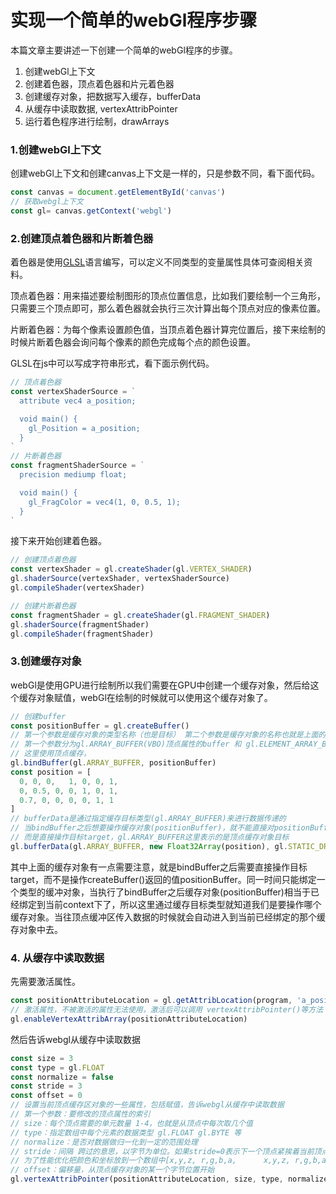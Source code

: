 # 实现一个简单的webGl程序步骤
本篇文章主要讲述一下创建一个简单的webGl程序的步骤。
1. 创建webGl上下文
2. 创建着色器，顶点着色器和片元着色器
3. 创建缓存对象，把数据写入缓存，bufferData
4. 从缓存中读取数据, vertexAttribPointer
5. 运行着色程序进行绘制，drawArrays

### 1.创建webGl上下文
创建webGl上下文和创建canvas上下文是一样的，只是参数不同，看下面代码。
```javascript
const canvas = document.getElementById('canvas')
// 获取webgl上下文
const gl= canvas.getContext('webgl')
```

### 2.创建顶点着色器和片断着色器
着色器是使用[GLSL](https://learnopengl-cn.readthedocs.io/zh/latest/01%20Getting%20started/05%20Shaders/)语言编写，可以定义不同类型的变量属性具体可查阅相关资料。

顶点着色器：用来描述要绘制图形的顶点位置信息，比如我们要绘制一个三角形，只需要三个顶点即可，那么着色器就会执行三次计算出每个顶点对应的像素位置。

片断着色器：为每个像素设置颜色值，当顶点着色器计算完位置后，接下来绘制的时候片断着色器会询问每个像素的颜色完成每个点的颜色设置。

GLSL在js中可以写成字符串形式，看下面示例代码。
```javascript
// 顶点着色器
const vertexShaderSource = `
  attribute vec4 a_position;

  void main() {
    gl_Position = a_position;   
  }
`
// 片断着色器
const fragmentShaderSource = `
  precision mediump float;

  void main() {
    gl_FragColor = vec4(1, 0, 0.5, 1);
  }  
`
```
接下来开始创建着色器。
```javascript
// 创建顶点着色器
const vertexShader = gl.createShader(gl.VERTEX_SHADER)
gl.shaderSource(vertexShader, vertexShaderSource)
gl.compileShader(vertexShader)

// 创建片断着色器
const fragmentShader = gl.createShader(gl.FRAGMENT_SHADER)
gl.shaderSource(fragmentShader)
gl.compileShader(fragmentShader)
```

### 3.创建缓存对象
webGl是使用GPU进行绘制所以我们需要在GPU中创建一个缓存对象，然后给这个缓存对象赋值，webGl在绘制的时候就可以使用这个缓存对象了。
```javascript
// 创建buffer
const positionBuffer = gl.createBuffer()
// 第一个参数是缓存对象的类型名称（也是目标） 第二个参数是缓存对象的名称也就是上面的positionBuffer
// 第一个参数分为gl.ARRAY_BUFFER(VBO)顶点属性的buffer 和 gl.ELEMENT_ARRAY_BUFFER(IBO)元素索引的buffer两种类型
// 这里使用顶点缓存，
gl.bindBuffer(gl.ARRAY_BUFFER, positionBuffer)
const position = [
  0, 0, 0,   1, 0, 0, 1,
  0, 0.5, 0, 0, 1, 0, 1,
  0.7, 0, 0, 0, 0, 1, 1
]
// bufferData是通过指定缓存目标类型(gl.ARRAY_BUFFER)来进行数据传递的
// 当bindBuffer之后想要操作缓存对象(positionBuffer)，就不能直接对positionBuffer进行操作了
// 而是直接操作目标target，gl.ARRAY_BUFFER这里表示的是顶点缓存对象目标
gl.bufferData(gl.ARRAY_BUFFER, new Float32Array(position), gl.STATIC_DRAW)
```

其中上面的缓存对象有一点需要注意，就是bindBuffer之后需要直接操作目标target，而不是操作createBuffer()返回的值positionBuffer。同一时间只能绑定一个类型的缓冲对象，当执行了bindBuffer之后缓存对象(positionBuffer)相当于已经绑定到当前context下了，所以这里通过缓存目标类型就知道我们是要操作哪个缓存对象。当往顶点缓冲区传入数据的时候就会自动进入到当前已经绑定的那个缓存对象中去。

### 4. 从缓存中读取数据
先需要激活属性。
```javascript
const positionAttributeLocation = gl.getAttribLocation(program, 'a_position')
// 激活属性，不被激活的属性无法使用，激活后可以调用 vertexAttribPointer()等方法
gl.enableVertexAttribArray(positionAttributeLocation)
```
然后告诉webgl从缓存中读取数据
```javascript
const size = 3
const type = gl.FLOAT
const normalize = false
const stride = 3
const offset = 0
// 设置当前顶点缓存区对象的一些属性，包括赋值，告诉webgl从缓存中读取数据
// 第一个参数：要修改的顶点属性的索引
// size：每个顶点需要的单元数量 1-4，也就是从顶点中每次取几个值
// type：指定数组中每个元素的数据类型 gl.FLOAT gl.BYTE 等
// normalize：是否对数据做归一化到一定的范围处理
// stride：间隔 跨过的意思，以字节为单位。如果stride=0表示下一个顶点紧挨着当前顶点。
// 为了性能优化把颜色和坐标放到一个数组中[x,y,z, r,g,b,a,      x,y,z, r,g,b,a] 每一项占4个字节，stride = 4个字节 * 7项为一组 = 28，也就是每一个跨度占28个字节。
// offset：偏移量，从顶点缓存对象的某一个字节位置开始
gl.vertexAttribPointer(positionAttributeLocation, size, type, normalize, 7 * 4, offset)
```
